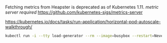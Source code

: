 Fetching metrics from Heapster is deprecated as of Kubernetes 1.11.
*metric server required*
https://github.com/kubernetes-sigs/metrics-server


https://kubernetes.io/docs/tasks/run-application/horizontal-pod-autoscale-walkthrough/

```sh
kubectl run -i --tty load-generator --rm --image=busybox --restart=Never -- /bin/sh -c "while sleep 0.01; do wget -q -O- http://php-apache; done"
```